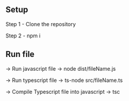 Setup
-----

Step 1 - Clone the repository

Step 2 - npm i

Run file
--------

-> Run javascript file -> node dist/fileName.js

-> Run typescript file -> ts-node src/fileName.ts

-> Compile Typescript file into javascript -> tsc
